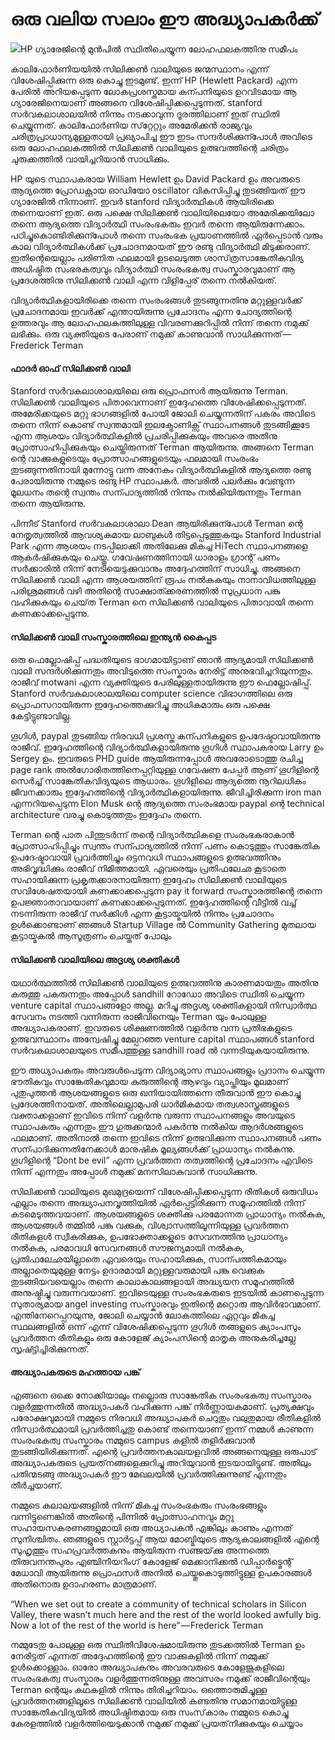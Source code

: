 # ഒരു വലിയ സലാം ഈ അദ്ധ്യാപകർക്ക്

![](https://cdn-images-1.medium.com/max/533/1*fso-KmsJsxg_fBV6-Z12Pw.jpeg)HP ഗ്യാരേജിന്റെ മുൻപിൽ സ്ഥിതിചെയ്യുന്ന ലോഹഫലകത്തിനു സമീപം

കാലിഫോർണിയയിൽ സിലിക്കൺ വാലിയുടെ ജന്മസ്ഥാനം എന്ന് വിശേഷിപ്പിക്കുന്ന ഒരു കൊച്ചു ഇടമുണ്ട്. ഇന്ന് HP \(Hewlett Packard\) എന്ന പേരിൽ അറിയപ്പെടുന്ന ലോകപ്രശസ്തമായ കന്പനിയുടെ ഉറവിടമായ ആ ഗ്യാരേജിനെയാണ് അങ്ങനെ വിശേഷിപ്പിക്കപ്പെടുന്നത്. stanford സർവകലാശാലയിൽ നിന്നും നടക്കാവുന്ന ദൂരത്തിലാണ് ഇത് സ്ഥിതി ചെയ്യുന്നത്. കാലിഫോർണിയ സ്‌റ്റേറ്റും അമേരിക്കൻ രാജ്യവും ചരിത്രപ്രാധാന്യമുള്ളതായി പ്രഖ്യാപിച്ച ഈ ഇടം സന്ദർശിക്കുന്പോൾ അവിടെ ഒരു ലോഹഫലകത്തിൽ സിലിക്കൺ വാലിയുടെ ഉത്ഭവത്തിന്റെ ചരിത്രം ചുരുക്കത്തിൽ വായിച്ചറിയാൻ സാധിക്കും.

HP യുടെ സ്ഥാപകരായ William Hewlett ഉം David Packard ഉം അവരുടെ ആദ്യത്തെ പ്രോഡക്റ്റായ ഓഡിയോ oscillator വികസിപ്പിച്ചു തുടങ്ങിയത് ഈ ഗ്യാരേജിൽ നിന്നാണ്. ഇവർ stanford വിദ്യാർത്ഥികൾ ആയിരിക്കെ തന്നെയാണ് ഇത്. ഒരു പക്ഷെ സിലിക്കൺ വാലിയിലെയോ അമേരിക്കയിലോ തന്നെ ആദ്യത്തെ വിദ്യാർത്ഥി സംരംഭകരും ഇവർ തന്നെ ആയിരുന്നേക്കാം. പഠിച്ചുകൊണ്ടിരിക്കുന്പോൾ തന്നെ സംരംഭക പ്രയാണത്തിൽ ഏർപ്പെടാൻ വരും കാല വിദ്യാർത്ഥികൾക്ക് പ്രചോദനമായത് ഈ രണ്ടു വിദ്യാർത്ഥി മിടുക്കരാണ്. ഇതിന്റെയെല്ലാം പരിണിത ഫലമായി ഉടലെടുത്ത ശാസ്‌ത്രസാങ്കേതികവിദ്യ അധിഷ്ഠിത സംഭരകത്വവും വിദ്യാർത്ഥി സംരംഭകത്വ സംസ്കാരവുമാണ് ആ പ്രദേശത്തിനു സിലിക്കൺ വാലി എന്ന വിളിപ്പേര് തന്നെ നൽകിയത്.

വിദ്യാർത്ഥികളായിരിക്കെ തന്നെ സംരംഭങ്ങൾ തുടങ്ങുന്നതിനു മറ്റുള്ളവർക്ക് പ്രചോദനമായ ഇവർക്ക് എന്തായിരുന്നു പ്രചോദനം എന്ന ചോദ്യത്തിന്റെ ഉത്തരവും ആ ലോഹഫലകത്തിലുള്ള വിവരണക്കുറിപ്പിൽ നിന്ന് തന്നെ നമുക്ക് ലഭിക്കും. ഒരു വ്യക്തിയുടെ പേരാണ് നമുക്ക് കാണുവാൻ സാധിക്കുന്നത് — Frederick Terman

#### ഫാദർ ഓഫ് സിലിക്കൺ വാലി <a id="3ac5"></a>

Stanford സർവകലാശാലയിലെ ഒരു പ്രൊഫസർ ആയിരുന്നു Terman. സിലിക്കൺ വാലിയുടെ പിതാവെന്നാണ് ഇദ്ദേഹത്തെ വിശേഷിക്കപ്പെടുന്നത്. അമേരിക്കയുടെ മറ്റു ഭാഗങ്ങളിൽ പോയി ജോലി ചെയ്യുന്നതിന് പകരം അവിടെ തന്നെ നിന്ന് കൊണ്ട് സ്വന്തമായി ഇലക്ട്രോണിക്സ് സ്ഥാപനങ്ങൾ തുടങ്ങിക്കൂടേ എന്ന ആശയം വിദ്യാർത്ഥികളിൽ പ്രചരിപ്പിക്കുകയും അവരെ അതിനു പ്രോത്സാഹിപ്പിക്കുകയും ചെയ്തിരുന്നത് Terman ആയിരുന്നു. അങ്ങനെ Terman ന്റെ വാക്കുകളുടെയും പ്രോത്സാഹങ്ങളുടെയും ഫലമായി സംരംഭം തുടങ്ങുന്നതിനായി മുന്നോട്ടു വന്ന അനേകം വിദ്യാർത്ഥികളിൽ ആദ്യത്തെ രണ്ടു പേരായിരുന്നു നമ്മുടെ രണ്ടു HP സ്ഥാപകർ. അവരിൽ പലർക്കും വേണ്ടുന്ന മൂലധനം തന്റെ സ്വന്തം സന്പാദ്യത്തിൽ നിന്നും നൽകിയിരുന്നതും Terman തന്നെ ആയിരുന്നു.

പിന്നീട് Stanford സർവകലാശാലാ Dean ആയിരിക്കുന്പോൾ Terman ന്റെ നേതൃത്വത്തിൽ ആവശ്യകമായ ലാബുകൾ തിട്ടപ്പെടുത്തുകയും Stanford Industrial Park എന്ന ആശയം നടപ്പിലാക്കി അതിലേക്കു മികച്ച HiTech സ്ഥാപനങ്ങളെ ആകർഷിക്കുകയും ചെയ്തു. ഗവേഷണത്തിനായി ധാരാളം ഗ്രാന്റ് പണം സർക്കാരിൽ നിന്ന് നേടിയെടുക്കുവാനും അദ്ദേഹത്തിന് സാധിച്ചു. അങ്ങനെ സിലിക്കൺ വാലി എന്ന ആശയത്തിന് രൂപം നൽകുകയും നാനാവിധത്തിലുള്ള പരിശ്രമങ്ങൾ വഴി അതിന്റെ സാക്ഷാത്ക്കരണത്തിൽ സുപ്രധാന പങ്കു വഹിക്കുകയും ചെയ്‌ത Terman നെ സിലിക്കൺ വാലിയുടെ പിതാവായി തന്നെ കണക്കാക്കപ്പെടുന്നു.

#### സിലിക്കൺ വാലി സംസ്കാരത്തിലെ ഇന്ത്യൻ കൈപ്പട <a id="7b3d"></a>

ഒരു ഫെല്ലോഷിപ്പ് പദ്ധതിയുടെ ഭാഗമായിട്ടാണ് ഞാൻ ആദ്യമായി സിലിക്കൺ വാലി സന്ദർശിക്കുന്നതും അവിടുത്തെ സംസ്കാരം നേരിട്ട് അനുഭവിച്ചറിയുന്നതും. രാജീവ് motwani എന്ന വ്യക്തിയുടെ പേരിലുള്ളതായിരുന്നു ഈ ഫെല്ലോഷിപ്പ്. Stanford സർവകലാശാലയിലെ computer science വിഭാഗത്തിലെ ഒരു പ്രൊഫസറായിരുന്ന ഇദ്ദേഹത്തെക്കുറിച്ചു അധികമാരും ഒരു പക്ഷെ കേട്ടിട്ടുണ്ടാവില്ല.

ഗൂഗിൾ, paypal തുടങ്ങിയ നിരവധി പ്രശസ്ത കന്പനികളുടെ ഉപദേഷ്ടാവായിരുന്നു രാജീവ്. ഇദ്ദേഹത്തിന്റെ വിദ്യാർത്ഥികളായിരുന്നു ഗൂഗിൾ സ്ഥാപകരായ Larry ഉം Sergey ഉം. ഇവരുടെ PHD guide ആയിരുന്നപ്പോൾ അവരോടൊത്തു രചിച്ച page rank അൽഗോരിതത്തിനെപ്പറ്റിയുള്ള ഗവേഷണ പേപ്പർ ആണ് ഗൂഗിളിന്റെ സെർച്ച് സാങ്കേതികവിദ്യയുടെ ആധാരം. ഗൂഗിളിലെ ആദ്യത്തെ നൂറിലധികം ജീവനക്കാരും ഇദ്ദേഹത്തിന്റെ വിദ്യാർത്ഥികളായിരുന്നു. ജീവിച്ചിരിക്കുന്ന iron man എന്നറിയപ്പെടുന്ന Elon Musk ന്റെ ആദ്യത്തെ സംരംഭമായ paypal ന്റെ technical architecture വരച്ചു കൊടുത്തതും ഇദ്ദേഹം തന്നെ.

Terman ന്റെ പാത പിന്തുടർന്ന് തന്റെ വിദ്യാർത്ഥികളെ സംരംഭകരാകാൻ പ്രോത്സാഹിപ്പിച്ചും സ്വന്തം സന്പാദ്യത്തിൽ നിന്ന് പണം കൊടുത്തും സാങ്കേതിക ഉപദേഷ്ടാവായി പ്രവർത്തിച്ചും ഒട്ടനവധി സ്ഥാപങ്ങളുടെ ഉത്ഭവത്തിനും അഭിവൃദ്ധിക്കും രാജീവ് നിമിത്തമായി. ഏവരെയും പ്രതിഫലേഛ കൂടാതെ സഹായിക്കുന്ന പ്രകൃതക്കാരനായിരുന്ന ഇദ്ദേഹം സിലിക്കൺ വാലിയുടെ സവിശേഷതയായി കണക്കാക്കപ്പെടുന്ന pay it forward സംസ്കാരത്തിന്റെ തന്നെ ഉപജ്ഞാതാവായാണ് കണക്കാക്കപ്പെടുന്നത്. ഇദ്ദേഹത്തിന്റെ വീട്ടിൽ വച്ച് നടന്നിരുന്ന രാജീവ് സർക്കിൾ എന്ന കൂട്ടായ്മയിൽ നിന്നും പ്രചോദനം ഉൾക്കൊണ്ടാണ് ഞങ്ങൾ Startup Village ൽ Community Gathering മുതലായ കൂട്ടായ്മകൽ ആസൂത്രണം ചെയ്തത് പോലും

#### സിലിക്കൺ വാലിയിലെ അദൃശ്യ ശക്തികൾ <a id="e436"></a>

യഥാർത്ഥത്തിൽ സിലിക്കൺ വാലിയുടെ ഉത്ഭവത്തിനു കാരണമായതും അതിനു കരുത്തു പകരുന്നതും അപ്പോൾ sandhill റോഡോ അവിടെ സ്ഥിതി ചെയ്യുന്ന venture capital സ്ഥാപങ്ങളോ അല്ല. മറിച്ചു അദൃശ്യ ശക്തികളായി നിസ്വാർത്ഥ സേവനം നടത്തി വന്നിരുന്ന രാജീവിനെയും Terman യും പോലുള്ള അദ്ധ്യാപകരാണ്. ഇവരുടെ ശിക്ഷണത്തിൽ വളർന്നു വന്ന പ്രതിഭകളുടെ ഉത്ഭവസ്ഥാനം അന്വേഷിച്ചു മേല്പറഞ്ഞ venture capital സ്ഥാപങ്ങൾ stanford സർവകലാശാലയുടെ സമീപത്തുള്ള sandhill road ൽ വന്നടിയുകയായിരുന്നു.

ഈ അധ്യാപകരും അവരുൾപെടുന്ന വിദ്യാഭ്യാസ സ്ഥാപങ്ങളും പ്രദാനം ചെയ്യുന്ന ഭൗതികവും സാങ്കേതികവുമായ കരുത്തിന്റെ ആഴവും വ്യാപ്തിയും മൂലമാണ് പുതുപുത്തൻ ആശയങ്ങളുടെ ഒരു ഖനിയായിത്തന്നെ തീരുവാൻ ഈ കൊച്ചു പ്രദേശത്തിനായത്. അതിലെല്ലാമുപരി ധാർമികമായ തത്വശാസ്ത്രങ്ങളുടെ വക്താക്കളാണ് ഇവിടെ നിന്ന് വളർന്നു വരുന്ന സ്ഥാപനങ്ങളും അവയുടെ സ്ഥാപകരും എന്നതും ഈ ഗുരുക്കന്മാർ പകർന്നു നൽകിയ ആദർശങ്ങളുടെ ഫലമാണ്. അതിനാൽ തന്നെ ഇവിടെ നിന്ന് ഉത്ഭവിക്കുന്ന സ്ഥാപനങ്ങൾ പണം സന്പാദിക്കുന്നതിനേക്കാൾ മാനുഷിക മൂല്യങ്ങൾക്ക് പ്രാധാന്യം നൽകുന്നു. ഗൂഗിളിന്റെ “Dont be evil” എന്ന പ്രവർത്തന തത്വത്തിന്റെ പ്രചോദനം എവിടെ നിന്ന് എന്നതും അപ്പോൾ നമുക്ക് മനസിലാകുവാൻ സാധിക്കുന്നു.

സിലിക്കൺ വാലിയുടെ മുഖമുദ്രയെന്ന് വിശേഷിപ്പിക്കപ്പെടുന്ന രീതികൾ ഒരുവിധം എല്ലാം തന്നെ അദ്ധ്യാപനവൃത്തിയിൽ ഏർപ്പെട്ടിരിക്കുന്ന സമൂഹത്തിൽ നിന്ന് കടമെടുത്തവയാണ്. ആശയങ്ങളുടെ ശക്തിക്കു പരമോന്നത പ്രാധാന്യം നൽകുക, ആശയങ്ങൾ തമ്മിൽ പങ്കു വക്കുക, വിശ്വാസത്തിലൂന്നിയുള്ള പ്രവർത്തന രീതികളൾ സ്വീകരിക്കുക, ഉപഭോക്താക്കളുടെ സേവനത്തിനു പ്രാധാന്യം നൽകുക, പരമാവധി സേവനങ്ങൾ സൗജന്യമായി നൽകുക, പ്രതിഫലേഛയില്ലാതെ ഏവരെയും സഹായിക്കുക, സാന്പത്തികമായും അല്ലാതെയുമുള്ള നേട്ടം ഉദാരമായി മറ്റുള്ളവരുമായി പങ്കു വെക്കുക തുടങ്ങിയവയെല്ലാം തന്നെ കാലാകാലങ്ങളായി അദ്ധ്യയന സമൂഹത്തിൽ അനുഷ്ഠിച്ചു വരുന്നവയാണ്. ഇവിടെയുള്ള സംരംഭകരുടെ ഇടയിൽ കാണപ്പെടുന്ന സുതാര്യമായ angel investing സംസ്കാരവും ഇതിന്റെ മറ്റൊരു ആവിർഭാവമാണ്. എന്തിനേറെപ്പറയുന്നു, ജോലി ചെയ്യാൻ ലോകത്തിലെ ഏറ്റവും മികച്ച സ്ഥലങ്ങളിൽ ഒന്ന് എന്ന് വിശേഷിക്കപ്പെടുന്ന ഗൂഗിൾ തങ്ങളുടെ ക്യാംപസും പ്രവർത്തന രീതികളും ഒരു കോളേജ് ക്യാംപസിന്റെ മാതൃക അനുകരിച്ചല്ലേ സൃഷ്ട്ടിച്ചിരിക്കുന്നത്.

#### അദ്ധ്യാപകരുടെ മഹത്തായ പങ്ക് <a id="9cef"></a>

എങ്ങനെ ഒക്കെ നോക്കിയാലും നല്ലൊരു സാങ്കേതിക സംരംഭകത്വ സംസ്കാരം വളർത്തുന്നതിൽ അദ്ധ്യാപകർ വഹിക്കുന്ന പങ്ക് നിർണ്ണായകമാണ്. പ്രത്യക്ഷവും പരോക്ഷവുമായി നമ്മുടെ നിരവധി അദ്ധ്യാപകർ ചെറുതും വലുതുമായ രീതികളിൽ നിസ്വാർത്ഥമായി പ്രവർത്തിച്ചതു കൊണ്ട് തന്നെയാണ് ഇന്ന് നമ്മൾ കാണുന്ന സംരംഭകത്വ സംസ്കാരം നമ്മുടെ campus കളിൽ തളിർക്കുവാൻ തുടങ്ങിയിരിക്കുന്നത്. എന്റെ പ്രവർത്തനകാലയളവിൽ അങ്ങനെയുള്ള ഒരുപാട് അദ്ധ്യാപകരുടെ പ്രയത്‌നങ്ങളെക്കുറിച്ചു അറിയുവാൻ ഇടയായിട്ടുണ്ട്. അതിലും പതിന്മടങ്ങു അദ്ധ്യാപകർ ഈ മേഖലയിൽ പ്രവർത്തിക്കുന്നുണ്ട് എന്നതും തീർച്ചയാണ്.

നമ്മുടെ കലാലയങ്ങളിൽ നിന്ന് മികച്ച സംരംഭകരും സംരംഭങ്ങളും വന്നിട്ടുണെങ്കിൽ അതിന്റെ പിന്നിൽ പ്രോത്സാഹനവും മറ്റു സഹായസകരണങ്ങളുമായി ഒരു അധ്യാപകൻ എങ്കിലും കാണും എന്നത് സുനിശ്ചിതം. ഞങ്ങളുടെ സ്റ്റാർട്ടപ്പ് ആയ മോബ്മിയുടെ ആദ്യകാലങ്ങളിൽ എന്റെ സുഹൃത്തും സഹപ്രവർത്തകനും ആയിരുന്ന സഞ്ജയ്‌ക്കു അന്നത്തെ തിരുവനന്തപുരം എഞ്ചിനീയറിംഗ് കോളേജ് മെക്കാനിക്കൽ ഡിപ്പാർട്മെന്റ് മേധാവി ആയിരുന്നു പ്രൊഫസർ അനിൽ ചെയ്തുകൊടുത്തിട്ടുള്ള ഉപകാരങ്ങൾ അതിനൊരു ഉദാഹരണം മാത്രമാണ്.

“When we set out to create a community of technical scholars in Silicon Valley, there wasn’t much here and the rest of the world looked awfully big. Now a lot of the rest of the world is here” — Frederick Terman

നമ്മുടേതു പോലുള്ള ഒരു സ്ഥിതിവിശേഷമായിരുന്നു തുടക്കത്തിൽ Terman ഉം നേരിട്ടത് എന്നത് അദ്ദേഹത്തിന്റെ ഈ വാക്കുകളിൽ നിന്ന് നമ്മുക്ക് ഉൾക്കൊള്ളാം. ഓരോ അദ്ധ്യാപകനും അവരവരുടെ കോളേജുകളിലെ സംരംഭകത്വ സംസ്കാരം വളർത്തുന്നതിനുള്ള അവസരം നമുക്ക് രാജീവിന്റെയും Terman ന്റെയും കഥകളിൽ നിന്നും തിരിച്ചറിയാം. ഒത്തൊരുമിച്ചുള്ള പ്രവർത്തനങ്ങളിലൂടെ സിലിക്കൺ വാലിയിൽ കണ്ടതിനു സമാനമായിട്ടുള്ള സാങ്കേതികവിദ്യയിൽ അധിഷ്ഠിതമായ ഒരു സംസ്‌കാരം നമ്മുടെ കൊച്ചു കേരളത്തിൽ വളർത്തിയെടുക്കാൻ നമുക്ക് നമുക്ക് പ്രയത്‌നിക്കുകയും ചെയ്യാം

